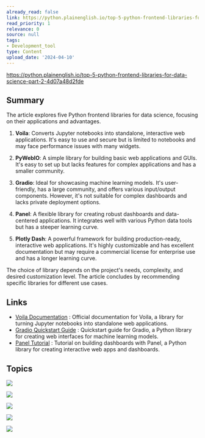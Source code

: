 ```yaml
---
already_read: false
link: https://python.plainenglish.io/top-5-python-frontend-libraries-for-data-science-part-2-4d07a48d2fde
read_priority: 1
relevance: 0
source: null
tags:
- Development_tool
type: Content
upload_date: '2024-04-10'
---
```


https://python.plainenglish.io/top-5-python-frontend-libraries-for-data-science-part-2-4d07a48d2fde
## Summary

The article explores five Python frontend libraries for data science, focusing on their applications and advantages.

1. **Voila**: Converts Jupyter notebooks into standalone, interactive web applications. It's easy to use and secure but is limited to notebooks and may face performance issues with many widgets.

2. **PyWebIO**: A simple library for building basic web applications and GUIs. It's easy to set up but lacks features for complex applications and has a smaller community.

3. **Gradio**: Ideal for showcasing machine learning models. It's user-friendly, has a large community, and offers various input/output components. However, it's not suitable for complex dashboards and lacks private deployment options.

4. **Panel**: A flexible library for creating robust dashboards and data-centered applications. It integrates well with various Python data tools but has a steeper learning curve.

5. **Plotly Dash**: A powerful framework for building production-ready, interactive web applications. It's highly customizable and has excellent documentation but may require a commercial license for enterprise use and has a longer learning curve.

The choice of library depends on the project's needs, complexity, and desired customization level. The article concludes by recommending specific libraries for different use cases.
## Links

- [Voila Documentation](https://voila.readthedocs.io/en/stable/) : Official documentation for Voila, a library for turning Jupyter notebooks into standalone web applications.
- [Gradio Quickstart Guide](https://www.gradio.app/guides/quickstart) : Quickstart guide for Gradio, a Python library for creating web interfaces for machine learning models.
- [Panel Tutorial](https://panel.holoviz.org/tutorials/basic/build_dashboard.html) : Tutorial on building dashboards with Panel, a Python library for creating interactive web apps and dashboards.

## Topics

![](topics/Library/Voila)

![](topics/Library/PyWebIO)

![](topics/Platform/Plotly%20Dash)

![](topics/Library/Gradio)

![](topics/Library/Panel)